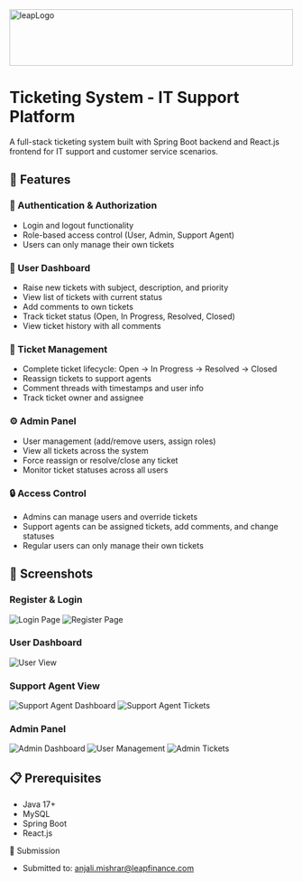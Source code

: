 <img width="503" height="100" alt="leapLogo" src="https://github.com/user-attachments/assets/497ad13a-301c-4442-8190-54ffece2c024" />

# Ticketing System - IT Support Platform
A full-stack ticketing system built with Spring Boot backend and React.js frontend for IT support and customer service scenarios.

## 🚀 Features

### 🔐 Authentication & Authorization
- Login and logout functionality
- Role-based access control (User, Admin, Support Agent)
- Users can only manage their own tickets

### 👤 User Dashboard
- Raise new tickets with subject, description, and priority
- View list of tickets with current status
- Add comments to own tickets
- Track ticket status (Open, In Progress, Resolved, Closed)
- View ticket history with all comments

### 🎫 Ticket Management
- Complete ticket lifecycle: Open → In Progress → Resolved → Closed
- Reassign tickets to support agents
- Comment threads with timestamps and user info
- Track ticket owner and assignee

### ⚙️ Admin Panel
- User management (add/remove users, assign roles)
- View all tickets across the system
- Force reassign or resolve/close any ticket
- Monitor ticket statuses across all users

### 🔒 Access Control
- Admins can manage users and override tickets
- Support agents can be assigned tickets, add comments, and change statuses
- Regular users can only manage their own tickets

## 📸 Screenshots

### Register & Login
![Login Page](https://github.com/user-attachments/assets/76835f66-4961-49ef-84e5-a7afd94e0151)
![Register Page](https://github.com/user-attachments/assets/85674e7d-cc4c-4ead-acb5-55ca3b3522b3)

### User Dashboard
![User View](https://github.com/user-attachments/assets/3cc223fe-24db-4b7a-87c1-75ef018ba3cf)

### Support Agent View
![Support Agent Dashboard](https://github.com/user-attachments/assets/318f9be4-8d65-4e1e-88da-e84f0d6644d5)
![Support Agent Tickets](https://github.com/user-attachments/assets/fab47532-35bd-4438-8063-51ef757ac030)

### Admin Panel
![Admin Dashboard](https://github.com/user-attachments/assets/49de120c-7e42-4b03-bbe9-64f1726260e2)
![User Management](https://github.com/user-attachments/assets/2405b59c-f534-4634-a9d0-cd0c2b779513)
![Admin Tickets](https://github.com/user-attachments/assets/02b7ed51-10ac-40f0-a48c-95a8898d53cc)

## 📋 Prerequisites

- Java 17+
- MySQL
- Spring Boot
- React.js

📧 Submission
- Submitted to: anjali.mishrar@leapfinance.com





